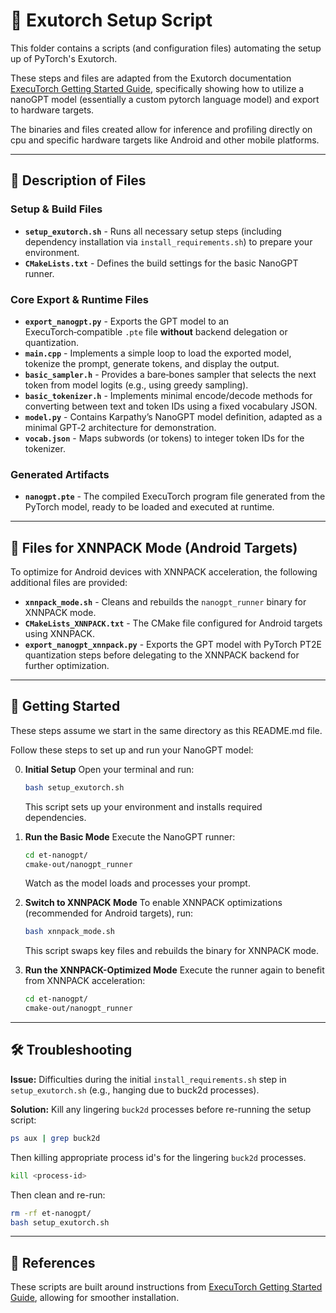 # 🚀 Exutorch Setup Script

This folder contains a scripts (and configuration files) automating the setup up
of PyTorch's Exutorch.

These steps and files are adapted from the Exutorch documentation [ExecuTorch Getting Started
Guide](https://pytorch.org/executorch/stable/llm/getting-started.html),
specifically showing how to utilize a nanoGPT model (essentially a custom
pytorch language model) and export to hardware targets.

The binaries and files created allow for inference and profiling directly on cpu
and specific hardware targets like Android and other mobile platforms.

---

## 📁 Description of Files

### Setup & Build Files
- **`setup_exutorch.sh`** - Runs all necessary setup steps (including dependency installation via `install_requirements.sh`) to prepare your environment.
- **`CMakeLists.txt`** - Defines the build settings for the basic NanoGPT runner.

### Core Export & Runtime Files
- **`export_nanogpt.py`** - Exports the GPT model to an ExecuTorch‑compatible `.pte` file **without** backend delegation or quantization.
- **`main.cpp`** - Implements a simple loop to load the exported model, tokenize the prompt, generate tokens, and display the output.
- **`basic_sampler.h`** - Provides a bare‑bones sampler that selects the next token from model logits (e.g., using greedy sampling).
- **`basic_tokenizer.h`** - Implements minimal encode/decode methods for converting between text and token IDs using a fixed vocabulary JSON.
- **`model.py`** - Contains Karpathy’s NanoGPT model definition, adapted as a minimal GPT‑2 architecture for demonstration.
- **`vocab.json`** - Maps subwords (or tokens) to integer token IDs for the tokenizer.

### Generated Artifacts
- **`nanogpt.pte`** - The compiled ExecuTorch program file generated from the PyTorch model, ready to be loaded and executed at runtime.

---

## 📱 Files for XNNPACK Mode (Android Targets)

To optimize for Android devices with XNNPACK acceleration, the following additional files are provided:

- **`xnnpack_mode.sh`** - Cleans and rebuilds the `nanogpt_runner` binary for XNNPACK mode.
- **`CMakeLists_XNNPACK.txt`** - The CMake file configured for Android targets using XNNPACK.
- **`export_nanogpt_xnnpack.py`** - Exports the GPT model with PyTorch PT2E quantization steps before delegating to the XNNPACK backend for further optimization.

---

## 🚀 Getting Started
These steps assume we start in the same directory as this README.md file.

Follow these steps to set up and run your NanoGPT model:

0. **Initial Setup**
   Open your terminal and run:
   ```bash
   bash setup_exutorch.sh
   ```
   This script sets up your environment and installs required dependencies.

1. **Run the Basic Mode**
   Execute the NanoGPT runner:
   ```bash
   cd et-nanogpt/
   cmake-out/nanogpt_runner
   ```
   Watch as the model loads and processes your prompt.

2. **Switch to XNNPACK Mode**
   To enable XNNPACK optimizations (recommended for Android targets), run:
   ```bash
   bash xnnpack_mode.sh
   ```
   This script swaps key files and rebuilds the binary for XNNPACK mode.
3. **Run the XNNPACK-Optimized Mode**
   Execute the runner again to benefit from XNNPACK acceleration:
   ```bash
   cd et-nanogpt/
   cmake-out/nanogpt_runner
   ```

---

## 🛠️ Troubleshooting

**Issue:** Difficulties during the initial `install_requirements.sh` step in `setup_exutorch.sh` (e.g., hanging due to buck2d processes).

**Solution:**
Kill any lingering `buck2d` processes before re-running the setup script:
```bash
ps aux | grep buck2d
```

Then killing appropriate process id's for the lingering `buck2d` processes.
```bash
kill <process-id>
```

Then clean and re-run:
```bash
rm -rf et-nanogpt/
bash setup_exutorch.sh
```

---

## 🔗 References

These scripts are built around instructions from [ExecuTorch Getting Started
Guide](https://pytorch.org/executorch/stable/llm/getting-started.html), allowing
for smoother installation.

